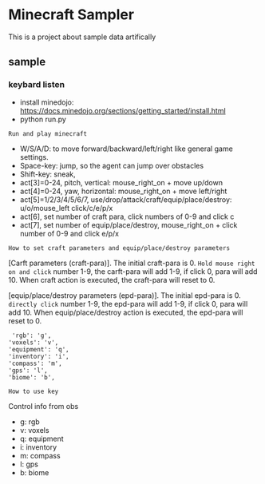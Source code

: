 # Minecraft Sampler

This is a project about sample data artifically

## sample

### keybard listen

 - install minedojo: https://docs.minedojo.org/sections/getting_started/install.html
 - python run.py

``Run and play minecraft``

 - W/S/A/D: to move forward/backward/left/right like general game settings.
 - Space-key: jump, so the agent can jump over obstacles
 - Shift-key: sneak, 
 - act[3]=0-24, pitch, vertical:     mouse_right_on + move up/down
 - act[4]=0-24, yaw, horizontal:     mouse_right_on + move left/right
 - act[5]=1/2/3/4/5/6/7, use/drop/attack/craft/equip/place/destroy: u/o/mouse_left click/c/e/p/x
 - act[6], set number of craft para, click numbers of 0-9 and click c
 - act[7], set number of equip/place/destroy, mouse_right_on + click number of 0-9 and click e/p/x

 ``How to set craft parameters and equip/place/destroy parameters``

 [Carft parameters (craft-para)]. The initial craft-para is 0. ``Hold mouse right on and click`` number 1-9, the carft-para will add 1-9, if click 0, para will add 10. When craft action is executed, the craft-para will reset to 0.

 [equip/place/destroy parameters (epd-para)]. The initial epd-para is 0. ``directly click`` number 1-9, the epd-para will add 1-9, if click 0, para will add 10. When equip/place/destroy action is executed, the epd-para will reset to 0.
 




     'rgb': 'g',
    'voxels': 'v', 
    'equipment': 'q',
    'inventory': 'i',
    'compass': 'm',
    'gps': 'l',
    'biome': 'b',

``How to use key``

 Control info from obs

 - g: rgb
 - v: voxels
 - q: equipment
 - i: inventory
 - m: compass
 - l: gps
 - b: biome

